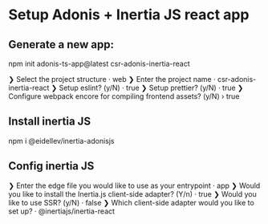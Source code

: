 # Setup Adonis + Inertia JS react app

## Generate a new app:
npm init adonis-ts-app@latest csr-adonis-inertia-react

❯ Select the project structure · web
❯ Enter the project name · csr-adonis-inertia-react
❯ Setup eslint? (y/N) · true
❯ Setup prettier? (y/N) · true
❯ Configure webpack encore for compiling frontend assets? (y/N) › true

## Install inertia JS 

npm i @eidellev/inertia-adonisjs

## Config inertia JS 

❯ Enter the edge file you would like to use as your entrypoint · app
❯ Would you like to install the Inertia.js client-side adapter? (Y/n) · true
❯ Would you like to use SSR? (y/N) · false
❯ Which client-side adapter would you like to set up? · @inertiajs/inertia-react

##